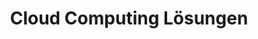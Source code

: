 ---
title: Cloud Computing Lösungen
name: Cloud Computing  
icon: "mdi:cloud"
shortDescription: Wir bringen dein Business mit maßgeschneiderten Cloud Lösungen auf die Überholspur!

description: Du möchtest die Vorteile der Cloud nutzen, um deine Systeme flexibler, skalierbarer und zukunftssicher zu machen? Dann bist du bei uns genau richtig! Unsere Experten analysieren deine bestehende IT-Infrastruktur und entwickeln die optimale Cloud-Strategie für dich. Wir setzen diese dann professionell um - egal ob Public Cloud, Private Cloud oder Hybrid Cloud. Profitiere von mehr Flexibilität und Effizienz für dein Business! Mit jahrelanger Erfahrung sorgen wir dafür, dass deine Cloud Migration reibungslos funktioniert. Jetzt in die Zukunft starten und deine Systeme in die Cloud bringen! Lass uns reden!

keywords:
  - Cloud Computing
  - Cloud Lösung 
  - Cloud Migration
  - Hybrid Cloud
  - Public Cloud  

faqSection:
  heading: Häufig gestellte Fragen
  questions:
    - question: Für welche Branchen ist Cloud geeignet?
      answer: Cloud Computing eignet sich heute für so gut wie jede Branche durch Flexibilität und Skalierbarkeit.
    - question: Unterstützt ihr auch die Entwicklung von Cloud-nativen Apps?
      answer: Ja, unsere Experten können auch Cloud-native Anwendungen auf Basis von Microservices entwickeln.
    - question: Wie läuft die Migration in die Cloud ab?
      answer: Wir planen alles sorgfältig durch und migrieren schrittweise, ohne Downtime und Datenverlust.
    - question: Verwalten ihr auch den laufenden Cloud-Betrieb?
      answer: Ja, wir können auch den Managed Service Ihrer Cloud-Umgebung übernehmen.
    - question: Welche Cloud-Anbieter werden unterstützt?
      answer: Wir sind technologisch unabhängig. Unser Fokus liegt auf AWS, Azure und Google Cloud.
    - question: Wie läuft das Projektmanagement ab?
      answer: Agil, mit täglichem Austausch und höchster Transparenz. So reagieren wir flexibel.
    - question: Bieten ihr auch Schulungen an?
      answer: Ja, wir schulen Ihre Admins gerne im Umgang mit der Cloud-Umgebung.
    - question: Verwenden Sie Infrastruktur as Code?
      answer: Ja, wir setzen auf moderne DevOps-Ansätze wie Infrastructure as Code.
    - question: Wie kann ich Ihre Dienstleistung beauftragen?
      answer: Spreche uns einfach an, wir erstellen dir ein maßgeschneidertes Angebot.
    - question: Welche Zertifizierungen haben Ihre Experten?
      answer: Unser Team verfügt über zahlreiche Cloud-Zertifizierungen, z.B. von AWS und Microsoft.
      
benefitsSection:
  title: Unsere Cloud Kompetenzen
  description: "Von diesen Vorteilen profitierst du bei deiner Cloud-Migration mit uns:"
  benefits:
    - Langjährige Erfahrung in der Planung, Migration und Betrieb von Cloud-Umgebungen
    - Technologische Kompetenz bei Public Cloud, Private Cloud und Hybrid Cloud 
    - Umsetzung moderner Konzepte wie Infrastructure as Code
    - Sorgfältige Analyse Ihrer bestehenden IT vor der Migration
    - Schrittweise und risikoarme Migration ohne Downtime
    - Agiles Projektmanagement mit täglichem Status
    - "Optional: Übernahme des Managed Service für deine Cloud"
    - Schulung Ihrer Administratoren im Umgang mit der Cloud
    - Attraktive und transparente Preismodelle
    - Herstellerzertifizierte Experten
---